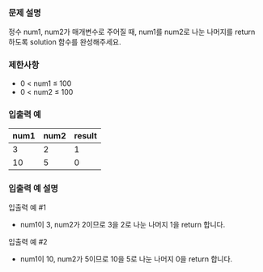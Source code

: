 ### **문제 설명**

정수 num1, num2가 매개변수로 주어질 때, num1를 num2로 나눈 나머지를 return 하도록 solution 함수를 완성해주세요.

### **제한사항**

- 0 < num1 ≤ 100
- 0 < num2 ≤ 100

### **입출력 예**

| num1 | num2 | result |
| ---- | ---- | ------ |
| 3    | 2    | 1      |
| 10   | 5    | 0      |

### **입출력 예 설명**

입출력 예 #1

- num1이 3, num2가 2이므로 3을 2로 나눈 나머지 1을 return 합니다.
  <br>

입출력 예 #2

- num1이 10, num2가 5이므로 10을 5로 나눈 나머지 0을 return 합니다.
